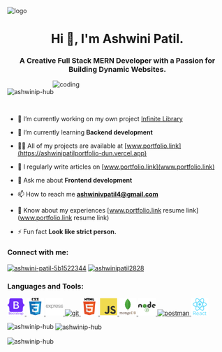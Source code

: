 ![logo](https://github.com/AshwiniP-Hub/AshwiniP-Hub/blob/main/Modern%20Minimal%20Technology%20Background%20Banner.png?raw=true)

<h1 align="center">Hi 👋, I'm Ashwini Patil.</h1>
<h3 align="center">A Creative Full Stack MERN Developer with a Passion for Building Dynamic Websites.</h3>


<img align="right" alt="coding" width="400" src="https://camo.githubusercontent.com/3753b18a8c7b146e3e7b6d587ee6f72feb44ca788524c36a088659e180ef9c42/68747470733a2f2f63646e612e61727473746174696f6e2e636f6d2f702f6173736574732f696d616765732f696d616765732f3034322f3633312f3238362f6f726967696e616c2f627279616e2d726f6472696775657a2d62656c6368696269612d312d726967687473706565642e6769663f31363335303337353632" >


<p align="left"> <img src="https://komarev.com/ghpvc/?username=ashwinip-hub&label=Profile%20views&color=0e75b6&style=flat" alt="ashwinip-hub" /> </p>

<p align="left"> <a href="https://twitter.com/" target="blank"><img src="https://img.shields.io/twitter/follow/?logo=twitter&style=for-the-badge" alt="" /></a> </p>

- 🔭 I’m currently working on my own project [Infinite Library](githubinfinitelibryary)

- 🌱 I’m currently learning **Backend development**

- 👨‍💻 All of my projects are available at [www.portfolio.link](https://ashwinipatilportfolio-dun.vercel.app)

- 📝 I regularly write articles on [www.portfolio.link](www.portfolio.link)

- 💬 Ask me about **Frontend development**

- 📫 How to reach me **ashwinivpatil4@gmail.com**

- 📄 Know about my experiences [www.portfolio.link resume link](www.portfolio.link resume link)

- ⚡ Fun fact **Look like strict person.**

<h3 align="left">Connect with me:</h3>
<p align="left">
<a href="https://linkedin.com/in/ashwini-patil-5b1522344" target="blank"><img align="center" src="https://raw.githubusercontent.com/rahuldkjain/github-profile-readme-generator/master/src/images/icons/Social/linked-in-alt.svg" alt="ashwini-patil-5b1522344" height="30" width="40" /></a>
<a href="https://instagram.com/ashwinipatil2828" target="blank"><img align="center" src="https://raw.githubusercontent.com/rahuldkjain/github-profile-readme-generator/master/src/images/icons/Social/instagram.svg" alt="ashwinipatil2828" height="30" width="40" /></a>
</p>

<h3 align="left">Languages and Tools:</h3>
<p align="left"> <a href="https://getbootstrap.com" target="_blank" rel="noreferrer"> <img src="https://raw.githubusercontent.com/devicons/devicon/master/icons/bootstrap/bootstrap-plain-wordmark.svg" alt="bootstrap" width="40" height="40"/> </a> <a href="https://www.w3schools.com/css/" target="_blank" rel="noreferrer"> <img src="https://raw.githubusercontent.com/devicons/devicon/master/icons/css3/css3-original-wordmark.svg" alt="css3" width="40" height="40"/> </a> <a href="https://expressjs.com" target="_blank" rel="noreferrer"> <img src="https://raw.githubusercontent.com/devicons/devicon/master/icons/express/express-original-wordmark.svg" alt="express" width="40" height="40"/> </a> <a href="https://git-scm.com/" target="_blank" rel="noreferrer"> <img src="https://www.vectorlogo.zone/logos/git-scm/git-scm-icon.svg" alt="git" width="40" height="40"/> </a> <a href="https://www.w3.org/html/" target="_blank" rel="noreferrer"> <img src="https://raw.githubusercontent.com/devicons/devicon/master/icons/html5/html5-original-wordmark.svg" alt="html5" width="40" height="40"/> </a> <a href="https://developer.mozilla.org/en-US/docs/Web/JavaScript" target="_blank" rel="noreferrer"> <img src="https://raw.githubusercontent.com/devicons/devicon/master/icons/javascript/javascript-original.svg" alt="javascript" width="40" height="40"/> </a> <a href="https://www.mongodb.com/" target="_blank" rel="noreferrer"> <img src="https://raw.githubusercontent.com/devicons/devicon/master/icons/mongodb/mongodb-original-wordmark.svg" alt="mongodb" width="40" height="40"/> </a> <a href="https://nodejs.org" target="_blank" rel="noreferrer"> <img src="https://raw.githubusercontent.com/devicons/devicon/master/icons/nodejs/nodejs-original-wordmark.svg" alt="nodejs" width="40" height="40"/> </a> <a href="https://postman.com" target="_blank" rel="noreferrer"> <img src="https://www.vectorlogo.zone/logos/getpostman/getpostman-icon.svg" alt="postman" width="40" height="40"/> </a> <a href="https://reactjs.org/" target="_blank" rel="noreferrer"> <img src="https://raw.githubusercontent.com/devicons/devicon/master/icons/react/react-original-wordmark.svg" alt="react" width="40" height="40"/> </a> </p>

<p><img align="left" src="https://github-readme-stats.vercel.app/api/top-langs?username=ashwinip-hub&show_icons=true&locale=en&layout=compact" alt="ashwinip-hub" /></p>

<p>&nbsp;<img align="center" src="https://github-readme-stats.vercel.app/api?username=ashwinip-hub&show_icons=true&locale=en" alt="ashwinip-hub" /></p>

<p><img align="center" src="https://github-readme-streak-stats.herokuapp.com/?user=ashwinip-hub&" alt="ashwinip-hub" /></p>

